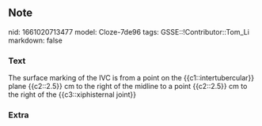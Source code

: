 ## Note
nid: 1661020713477
model: Cloze-7de96
tags: GSSE::!Contributor::Tom_Li
markdown: false

### Text
<div>
  The surface marking of the IVC is from a point on the
  {{c1::intertubercular}} plane {{c2::2.5}} cm to the right of the
  midline to a point {{c2::2.5}} cm to the right of the
  {{c3::xiphisternal joint}}
</div>

### Extra

